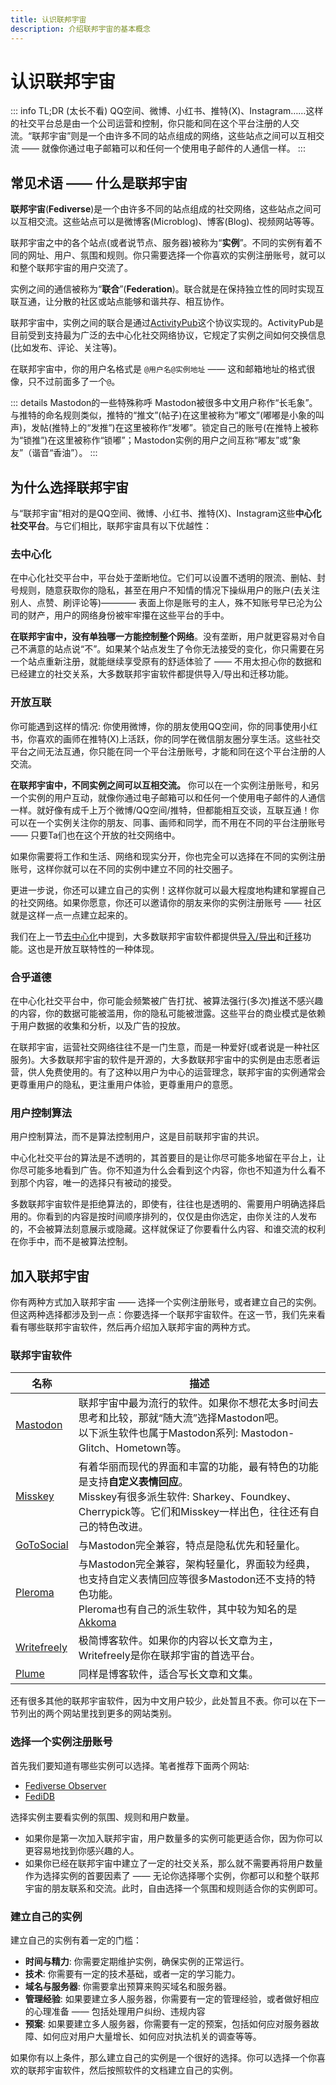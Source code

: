 ```yaml
---
title: 认识联邦宇宙
description: 介绍联邦宇宙的基本概念
---
```


# 认识联邦宇宙

::: info TL;DR (太长不看)
QQ空间、微博、小红书、推特(X)、Instagram……这样的社交平台总是由一个公司运营和控制，你只能和同在这个平台注册的人交流。“联邦宇宙”则是一个由许多不同的站点组成的网络，这些站点之间可以互相交流 —— 就像你通过电子邮箱可以和任何一个使用电子邮件的人通信一样。
:::

## 常见术语 —— 什么是联邦宇宙

**联邦宇宙**(**Fediverse**)是一个由许多不同的站点组成的社交网络，这些站点之间可以互相交流。这些站点可以是微博客(Microblog)、博客(Blog)、视频网站等等。

联邦宇宙之中的各个站点(或者说节点、服务器)被称为“**实例**”。不同的实例有着不同的网址、用户、氛围和规则。你只需要选择一个你喜欢的实例注册账号，就可以和整个联邦宇宙的用户交流了。

实例之间的通信被称为“**联合**”(**Federation**)。联合就是在保持独立性的同时实现互联互通，让分散的社区或站点能够和谐共存、相互协作。

联邦宇宙中，实例之间的联合是通过[ActivityPub](https://github.com/w3c/activitypub)这个协议实现的。ActivityPub是目前受到支持最为广泛的去中心化社交网络协议，它规定了实例之间如何交换信息(比如发布、评论、关注等)。

在联邦宇宙中，你的用户名格式是 `@用户名@实例地址` —— 这和邮箱地址的格式很像，只不过前面多了一个`@`。

::: details Mastodon的一些特殊称呼
Mastodon被很多中文用户称作“长毛象”。与推特的命名规则类似，推特的“推文”(帖子)在这里被称为“嘟文”(嘟嘟是小象的叫声)，发帖(推特上的“发推”)在这里被称作“发嘟”。锁定自己的账号(在推特上被称为“锁推”)在这里被称作“锁嘟”；Mastodon实例的用户之间互称“嘟友”或“象友”（谐音“香油”）。
:::

## 为什么选择联邦宇宙

与“联邦宇宙”相对的是QQ空间、微博、小红书、推特(X)、Instagram这些**中心化社交平台**。与它们相比，联邦宇宙具有以下优越性：

### 去中心化

在中心化社交平台中，平台处于垄断地位。它们可以设置不透明的限流、删帖、封号规则，随意获取你的隐私，甚至在用户不知情的情况下操纵用户的账户(去关注别人、点赞、刷评论等)———— 表面上你是账号的主人，殊不知账号早已沦为公司的财产，用户的网络身份被牢牢攥在这些平台的手中。

**在联邦宇宙中，没有单独哪一方能控制整个网络**。没有垄断，用户就更容易对令自己不满意的站点说“不”。如果某个站点发生了令你无法接受的变化，你只需要在另一个站点重新注册，就能继续享受原有的舒适体验了 —— 不用太担心你的数据和已经建立的社交关系，大多数联邦宇宙软件都提供导入/导出和迁移功能。

### 开放互联

你可能遇到这样的情况: 你使用微博，你的朋友使用QQ空间，你的同事使用小红书，你喜欢的画师在推特(X)上活跃，你的同学在微信朋友圈分享生活。这些社交平台之间无法互通，你只能在同一个平台注册账号，才能和同在这个平台注册的人交流。

**在联邦宇宙中，不同实例之间可以互相交流。** 你可以在一个实例注册账号，和另一个实例的用户互动，就像你通过电子邮箱可以和任何一个使用电子邮件的人通信一样。就好像有成千上万个微博/QQ空间/推特，但都能相互交谈，互联互通！你可以在一个实例关注你的朋友、同事、画师和同学，而不用在不同的平台注册账号 —— 只要Ta们也在这个开放的社交网络中。

如果你需要将工作和生活、网络和现实分开，你也完全可以选择在不同的实例注册账号，这样你就可以在不同的实例中建立不同的社交圈子。

更进一步说，你还可以建立自己的实例！这样你就可以最大程度地构建和掌握自己的社交网络。如果你愿意，你还可以邀请你的朋友来你的实例注册账号 —— 社区就是这样一点一点建立起来的。

我们在上一节[去中心化](#去中心化)中提到，大多数联邦宇宙软件都提供[导入/导出](/settings/overview.md#导出和导入-export-and-import)和[迁移](/settings/migration.md)功能。这也是开放互联特性的一种体现。

### 合乎道德

在中心化社交平台中，你可能会频繁被广告打扰、被算法强行(多次)推送不感兴趣的内容，你的数据可能被滥用，你的隐私可能被泄露。这些平台的商业模式是依赖于用户数据的收集和分析，以及广告的投放。

在联邦宇宙，运营社交网络往往不是一门生意，而是一种爱好(或者说是一种社区服务)。大多数联邦宇宙的软件是开源的，大多数联邦宇宙中的实例是由志愿者运营，供人免费使用的。有了这种以用户为中心的运营理念，联邦宇宙的实例通常会更尊重用户的隐私，更注重用户体验，更尊重用户的意愿。

### 用户控制算法

用户控制算法，而不是算法控制用户，这是目前联邦宇宙的共识。

中心化社交平台的算法是不透明的，其首要目的是让你尽可能多地留在平台上，让你尽可能多地看到广告。你不知道为什么会看到这个内容，你也不知道为什么看不到那个内容，唯一的选择只有被动的接受。

多数联邦宇宙软件是拒绝算法的，即使有，往往也是透明的、需要用户明确选择启用的。你看到的内容是按时间顺序排列的，仅仅是由你选定，由你关注的人发布的，不会被算法刻意展示或隐藏。这样就保证了你要看什么内容、和谁交流的权利在你手中，而不是被算法控制。

## 加入联邦宇宙

你有两种方式加入联邦宇宙 —— 选择一个实例注册账号，或者建立自己的实例。但这两种选择都涉及到一点：你要选择一个联邦宇宙软件。在这一节，我们先来看看有哪些联邦宇宙软件，然后再介绍加入联邦宇宙的两种方式。

### 联邦宇宙软件

| 名称                                    | 描述                                                         |
| --------------------------------------- | ------------------------------------------------------------ |
| [Mastodon](https://joinmastodon.org)    | 联邦宇宙中最为流行的软件。如果你不想花太多时间去思考和比较，那就“随大流”选择Mastodon吧。<br />以下派生软件也属于Mastodon系列: Mastodon-Glitch、Hometown等。 |
| [Misskey](https://misskey-hub.net)      | 有着华丽而现代的界面和丰富的功能，最有特色的功能是支持**自定义表情回应**。<br />Misskey有很多派生软件: Sharkey、Foundkey、Cherrypick等。它们和Misskey一样出色，往往还有自己的特色改进。 |
| [GoToSocial](https://gotosocial.org)    | 与Mastodon完全兼容，特点是隐私优先和轻量化。 |
| [Pleroma](https://pleroma.social/)      | 与Mastodon完全兼容，架构轻量化，界面较为经典，也支持自定义表情回应等很多Mastodon还不支持的特色功能。<br />Pleroma也有自己的派生软件，其中较为知名的是 [Akkoma](https://akkoma.social/) |
| [Writefreely](https://writefreely.org/) | 极简博客软件。如果你的内容以长文章为主，Writefreely是你在联邦宇宙的首选平台。 |
| [Plume](https://joinplu.me/)            | 同样是博客软件，适合写长文章和文集。                         |

还有很多其他的联邦宇宙软件，因为中文用户较少，此处暂且不表。你可以在下一节列出的两个网站里找到更多的网站类别。

### 选择一个实例注册账号

首先我们要知道有哪些实例可以选择。笔者推荐下面两个网站:

- [Fediverse Observer](https://fediverse.observer/)
- [FediDB](https://fedidb.org/)

选择实例主要看实例的氛围、规则和用户数量。

- 如果你是第一次加入联邦宇宙，用户数量多的实例可能更适合你，因为你可以更容易地找到你感兴趣的人。
- 如果你已经在联邦宇宙中建立了一定的社交关系，那么就不需要再将用户数量作为选择实例的首要因素了 —— 无论你选择哪个实例，你都可以和整个联邦宇宙的朋友联系和交流。此时，自由选择一个氛围和规则适合你的实例即可。

### 建立自己的实例

建立自己的实例有着一定的门槛：

- **时间与精力**: 你需要定期维护实例，确保实例的正常运行。
- **技术**: 你需要有一定的技术基础，或者一定的学习能力。
- **域名与服务器**: 你需要拿出预算来购买域名和服务器。
- **管理经验**: 如果要建立多人服务器，你需要有一定的管理经验，或者做好相应的心理准备 —— 包括处理用户纠纷、违规内容
- **预案**: 如果要建立多人服务器，你需要有一定的预案，包括如何应对服务器故障、如何应对用户大量增长、如何应对执法机关的调查等等。

如果你有以上条件，那么建立自己的实例是一个很好的选择。你可以选择一个你喜欢的联邦宇宙软件，然后按照软件的文档建立自己的实例。
